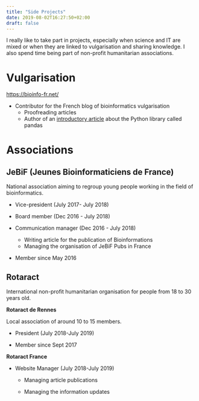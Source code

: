 ```yaml
---
title: "Side Projects"
date: 2019-08-02T16:27:50+02:00
draft: false
---
```


I really like to take part in projects, especially when science and IT are mixed or when they are linked to vulgarisation and sharing knowledge. I also spend time being part of non-profit humanitarian associations. 

# Vulgarisation 

https://bioinfo-fr.net/ 

- Contributor for the French blog of bioinformatics vulgarisation
    - Proofreading articles
    - Author of an [introductory article](https://bioinfo-fr.net/apprivoiser-lami-urside-de-python-pandas "Article d'introduction à pandas") about the Python library called pandas

# Associations

## JeBiF (Jeunes Bioinformaticiens de France)

National association aiming to regroup young people working in the field of bioinformatics.

- Vice-president (July 2017- July 2018)

- Board member (Dec 2016 - July 2018)

- Communication manager (Dec 2016 - July 2018)
    - Writing article for the publication of Bioinformations
    - Managing the organisation of JeBiF Pubs in France

- Member since May 2016

## Rotaract

International non-profit humanitarian organisation for people from 18 to 30 years old.

**Rotaract de Rennes**

Local association of around 10 to 15 members.

- President (July 2018-July 2019)

- Member since Sept 2017

**Rotaract France**

- Website Manager (July 2018-July 2019)
    - Managing article publications

    - Managing the information updates
